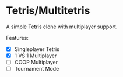 # Tetris/Multitetris

A simple Tetris clone with multiplayer support.

Features:
* [x] Singleplayer Tetris
* [x] 1 VS 1 Multiplayer
* [ ] COOP Multiplayer
* [ ] Tournament Mode